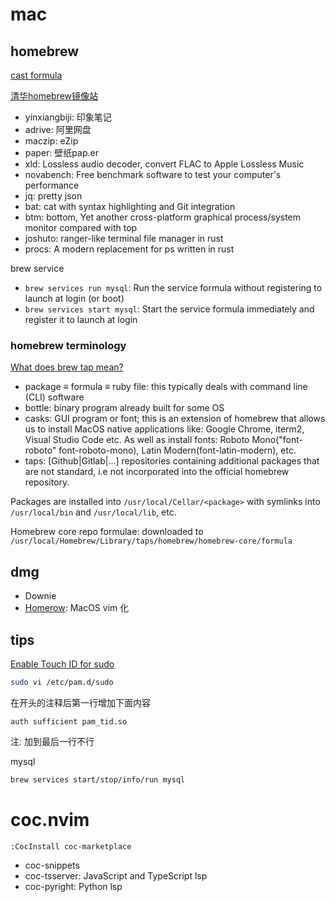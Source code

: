 # mac
## homebrew
[cast formula](https://formulae.brew.sh/cask/)

[清华homebrew镜像站](https://mirrors.tuna.tsinghua.edu.cn/help/homebrew/)

- yinxiangbiji: 印象笔记
- adrive: 阿里网盘
- maczip: eZip
- paper: 壁纸pap.er
- xld: Lossless audio decoder, convert FLAC to Apple Lossless Music
- novabench: Free benchmark software to test your computer's performance
- jq: pretty json
- bat: cat with syntax highlighting and Git integration
- btm: bottom, Yet another cross-platform graphical process/system monitor compared with top
- joshuto: ranger-like terminal file manager in rust
- procs: A modern replacement for ps written in rust

brew service

- `brew services run mysql`: Run the service formula without registering to launch at login (or boot)
- `brew services start mysql`: Start the service formula immediately and register it to launch at login

### homebrew terminology
[What does brew tap mean?](https://stackoverflow.com/questions/34408147/what-does-brew-tap-mean)

- package ≡ formula ≡ ruby file: this typically deals with command line (CLI) software
- bottle: binary program already built for some OS
- casks: GUI program or font; this is an extension of homebrew that allows us to install MacOS native applications like:
  Google Chrome, iterm2, Visual Studio Code etc. As well as install fonts: Roboto Mono("font-roboto" font-roboto-mono),
  Latin Modern(font-latin-modern), etc.
- taps: [Github|Gitlab|...] repositories containing additional packages that are not standard, i.e not incorporated into
  the official homebrew repository.

Packages are installed into `/usr/local/Cellar/<package>` with symlinks into `/usr/local/bin` and `/usr/local/lib`, etc.

Homebrew core repo formulae: downloaded to `/usr/local/Homebrew/Library/taps/homebrew/homebrew-core/formula`

## dmg
- Downie
- [Homerow](https://www.homerow.app/): MacOS vim 化

## tips
[Enable Touch ID for sudo](https://sixcolors.com/post/2020/11/quick-tip-enable-touch-id-for-sudo/)

```bash
sudo vi /etc/pam.d/sudo

```
在开头的注释后第一行增加下面内容
```plain
auth sufficient pam_tid.so
```
注: 加到最后一行不行

mysql
```bash
brew services start/stop/info/run mysql
```

# coc.nvim
```vim
:CocInstall coc-marketplace
```

- coc-snippets
- coc-tsserver: JavaScript and TypeScript lsp
- coc-pyright: Python lsp

